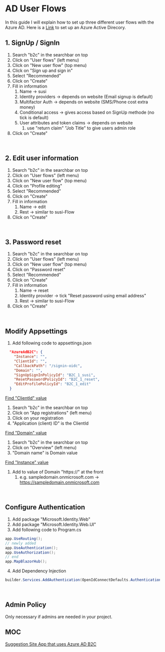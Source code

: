 # AD User Flows

In this guide I will explain how to set up three different user flows with the Azure AD. Here is a [Link](https://github.com/lucasmenke/Notes/blob/notes/IT/Azure/ActiveDirectory/Azure-AD-B2C.md) to set up an Azure Active Direcory.

## 1. SignUp / SignIn

1. Search "b2c" in the searchbar on top
2. Click on "User flows" (left menu)
3. Click on "New user flow" (top menu)
4. Click on "Sign up and sign in"
5. Select "Recommended"
6. Click on "Create"
7. Fill in information
	1. Name -> susi
	2. Identity providers -> depends on website (Email signup is default)
	3. Multifactor Auth -> depends on website (SMS/Phone cost extra money)
	4. Conditional access -> gives access based on SignUp methode (no tick is default)
	5. User attributes and token claims -> depends on website
		1. use "return claim" "Job Title" to give users admin role
8. Click on "Create"

<br>

## 2. Edit user information

1. Search "b2c" in the searchbar on top
2. Click on "User flows" (left menu)
3. Click on "New user flow" (top menu)
4. Click on "Profile editing"
5. Select "Recommended"
6. Click on "Create"
7. Fill in information
	1. Name -> edit
	2. Rest -> similar to susi-Flow
8. Click on "Create"

<br>

## 3. Password reset

1. Search "b2c" in the searchbar on top
2. Click on "User flows" (left menu)
3. Click on "New user flow" (top menu)
4. Click on "Password reset"
5. Select "Recommended"
6. Click on "Create"
7. Fill in information
	1. Name -> reset
	2. Identity provider -> tick "Reset password using email address"
	3. Rest -> similar to susi-Flow
8. Click on "Create"

<br>

## Modify Appsettings

1. Add following code to appsettings.json
``` Json
  "AzureAdB2C": {
    "Instance": "",
    "ClientId": "",
    "CallbackPath": "/signin-oidc",
    "Domain": "",
    "SignUpSignInPolicyId": "B2C_1_susi",
    "ResetPasswordPolicyId": "B2C_1_reset",
    "EditProfilePolicyId": "B2C_1_edit"
  }
```

<ins>Find "ClientId" value</ins>
1. Search "b2c" in the searchbar on top
2. Click on "App registrations" (left menu)
3. Click on your registration
4. "Application (client) ID" is the ClientId

<ins>Find "Domain" value</ins>
1. Search "b2c" in the searchbar on top
2. Click on "Overview" (left menu)
3. "Domain name" is Domain value

<ins>Find "Instance" value</ins>
1. Add to value of Domain "https://" at the front
	1. e.g. sampledomain.onmicrosoft.com -> https://sampledomain.onmicrosoft.com

<br>

## Configure Authentication

1. Add package "Microsoft.Identity.Web"
2. Add package "Microsoft.Identity.Web.UI"
3. Add following code to Program.cs
``` C#
app.UseRouting();
// newly added
app.UseAuthentication();
app.UseAuthorization();
// end
app.MapBlazorHub();
```
4. Add Dependency Injection
``` C#
builder.Services.AddAuthentication(OpenIdConnectDefaults.AuthenticationScheme)              .AddMicrosoftIdentityWebApp(builder.Configuration.GetSection("AzureAdB2C"));
```

<br>

## Admin Policy

Only necessary if admins are needed in your project.


## MOC

[Suggestion Site App that uses Azure AD B2C](https://github.com/lucasmenke/SuggestionApp)
